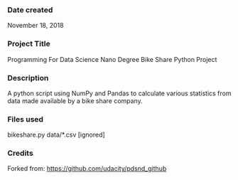 ### Date created

November 18, 2018

### Project Title

Programming For Data Science Nano Degree Bike Share Python Project

### Description

A python script using NumPy and Pandas to calculate various statistics from data made available by a bike share company.

### Files used

bikeshare.py 
data/*.csv [ignored]

### Credits

Forked from: https://github.com/udacity/pdsnd_github

